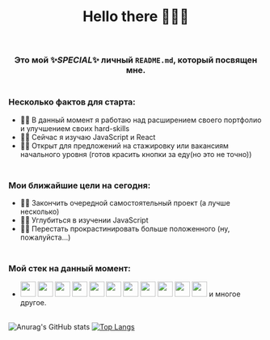 ### <h1 align="center">Hello there 👋🧙‍♂️</h1>

### <br><p align="center">Это мой ✨_SPECIAL_✨ личный `README.md`, который посвящен мне.</p>

### <br>Несколько фактов для старта:

- 👨‍💻 В данный момент я работаю над расширением своего портфолио и улучшением своих hard-skills
- 👨‍🏫 Сейчас я изучаю JavaScript и React
- 🕵️‍♂️ Открыт для предложений на стажировку или вакансиям начального уровня (готов красить кнопки за еду(но это не точно)) 

### <br>Мои ближайшие цели на сегодня:

- 🕵️‍♂️ Закончить очередной самостоятельный проект (а лучше несколько)
- 👨‍🚀 Углубиться в изучении JavaScript
- 🧟‍♂️ Перестать прокрастинировать больше положенного (ну, пожалуйста...)

### <br>Мой стек на данный момент:

- <img src="https://user-images.githubusercontent.com/89666734/177563212-5ef219f8-b2cb-424e-a6e5-ad441a962761.png" width="30" /> <img src="https://user-images.githubusercontent.com/89666734/177563511-87d37077-8880-47ca-802e-4dd630274ade.png" width="30" /> <img src="https://user-images.githubusercontent.com/89666734/177564826-f0df841d-32e5-4a6d-8f61-81b2a2371d2e.jpg" width="30" /> <img src="https://user-images.githubusercontent.com/89666734/177565051-45c4523e-77b9-48a2-9ba2-17b0f85c1fc1.png" width="30" /> <img src="https://user-images.githubusercontent.com/89666734/177565205-789ac4a1-7e25-4a67-9140-5c8edef9def7.png" width="30" /> <img src="https://user-images.githubusercontent.com/89666734/177565476-45c25902-3f65-4e64-b266-3586d294ad82.png" width="30" /> <img src="https://user-images.githubusercontent.com/89666734/177565623-d5e046bc-9ec5-430f-ab7a-0e5e9810e954.png" width="30" /> <img src="https://user-images.githubusercontent.com/89666734/177565810-ff0fda85-8c4f-47a3-9e64-e4f744425f5f.png" width="30" /> <img src="https://user-images.githubusercontent.com/89666734/177566056-f73aed0b-2b74-4efe-a1e2-a44096c357c4.png" width="30" /> <img src="https://user-images.githubusercontent.com/89666734/177566206-4e28c8da-d17b-4daa-8df2-7a109918b3e2.png" width="30" /> <img src="https://user-images.githubusercontent.com/89666734/177566490-9a5aea12-f736-4cb5-a6d4-99645fc8c244.png" width="30" /> и многое другое.


<br>![Anurag's GitHub stats](https://github-readme-stats.vercel.app/api?username=Obivaniche&hide=contribs,prs) [![Top Langs](https://github-readme-stats.vercel.app/api/top-langs/?username=Obivaniche&layout=compact&card_width=445)](https://github.com/Obivaniche/github-readme-stats)
